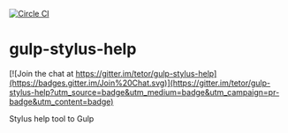 [![Circle CI](https://circleci.com/gh/tetor/gulp-stylus-help/tree/master.svg?style=svg)](https://circleci.com/gh/tetor/gulp-stylus-help/tree/master)

# gulp-stylus-help

[![Join the chat at https://gitter.im/tetor/gulp-stylus-help](https://badges.gitter.im/Join%20Chat.svg)](https://gitter.im/tetor/gulp-stylus-help?utm_source=badge&utm_medium=badge&utm_campaign=pr-badge&utm_content=badge)

Stylus help tool to Gulp
